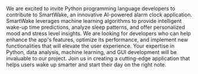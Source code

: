 We are excited to invite Python programming language developers to contribute to SmartWake, an innovative AI-powered alarm clock application. SmartWake leverages machine learning algorithms to provide intelligent wake-up time predictions, analyze sleep patterns, and offer personalized mood and stress level insights. We are looking for developers who can help enhance the app's features, optimize its performance, and implement new functionalities that will elevate the user experience. Your expertise in Python, data analysis, machine learning, and GUI development will be invaluable to our project. Join us in creating a cutting-edge application that helps users wake up smarter and start their day on the right note.
